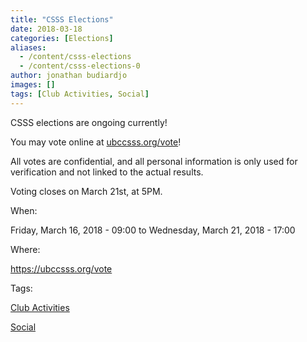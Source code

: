 ```yaml
---
title: "CSSS Elections"
date: 2018-03-18
categories: [Elections]
aliases:
  - /content/csss-elections
  - /content/csss-elections-0
author: jonathan budiardjo
images: []
tags: [Club Activities, Social]
---
```


CSSS elections are ongoing currently!

You may vote online at [ubccsss.org/vote](https://ubccsss.org/vote)!

All votes are confidential, and all personal information is only used for verification and not linked to the actual results.

Voting closes on March 21st, at 5PM.

When: 

Friday, March 16, 2018 - 09:00 to Wednesday, March 21, 2018 - 17:00

Where: 

https://ubccsss.org/vote

Tags: 

[Club Activities](/club)

[Social](/social)
